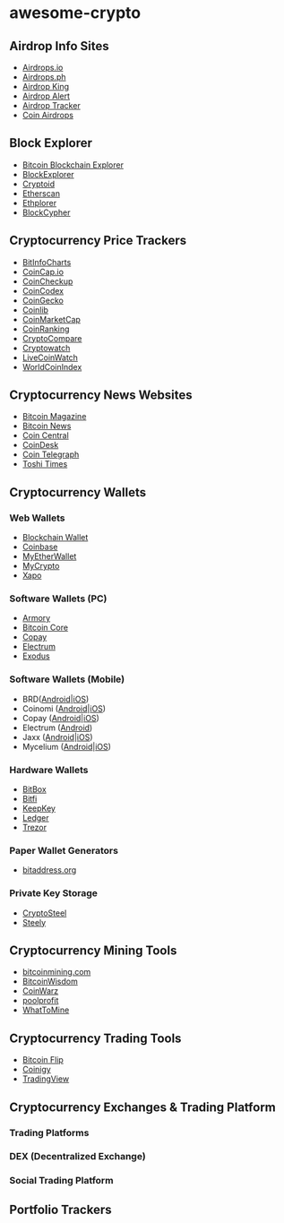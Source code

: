 # awesome-crypto

## Airdrop Info Sites
* [Airdrops.io](https://airdrops.io/)
* [Airdrops.ph](https://airdrops.ph/)
* [Airdrop King](https://airdropking.io/)
* [Airdrop Alert](https://airdropalert.com/)
* [Airdrop Tracker](https://airdroptracker.co/)
* [Coin Airdrops](https://coinairdrops.com/)

## Block Explorer
* [Bitcoin Blockchain Explorer](https://www.blockchain.com/explorer)
* [BlockExplorer](https://blockexplorer.com/)
* [Cryptoid](https://chainz.cryptoid.info/)
* [Etherscan](https://etherscan.io/)
* [Ethplorer](https://ethplorer.io/)
* [BlockCypher](https://live.blockcypher.com/btc/)

## Cryptocurrency Price Trackers

* [BitInfoCharts](https://bitinfocharts.com/)
* [CoinCap.io](https://coincap.io/)
* [CoinCheckup](https://coincheckup.com/)
* [CoinCodex](https://coincodex.com/)
* [CoinGecko](https://www.coingecko.com/en)
* [Coinlib](https://coinlib.io/)
* [CoinMarketCap](https://coinmarketcap.com/)
* [CoinRanking](https://coinranking.com/)
* [CryptoCompare](https://www.cryptocompare.com/)
* [Cryptowatch](https://cryptowat.ch/)
* [LiveCoinWatch](https://livecoinwatch.com/)
* [WorldCoinIndex](https://livecoinwatch.com/)

## Cryptocurrency News Websites
* [Bitcoin Magazine](https://bitcoinmagazine.com/)
* [Bitcoin News](https://news.bitcoin.com/)
* [Coin Central](https://coincentral.com/)
* [CoinDesk](https://www.coindesk.com/)
* [Coin Telegraph](https://cointelegraph.com/)
* [Toshi Times](https://toshitimes.com/)


## Cryptocurrency Wallets
### Web Wallets
* [Blockchain Wallet](https://blockchain.com/)
* [Coinbase](https://blockchain.com/)
* [MyEtherWallet](https://myetherwallet.com/)
* [MyCrypto](https://myetherwallet.com/)
* [Xapo](https://myetherwallet.com/)
 
### Software Wallets (PC)
* [Armory](https://btcarmory.com/)
* [Bitcoin Core](https://bitcoin.org/en/wallets/desktop/windows/bitcoincore/)
* [Copay](https://copay.io/)
* [Electrum](https://electrum.org/#download)
* [Exodus](https://exodus.io/)
 
### Software Wallets (Mobile)
* BRD([Android](https://play.google.com/store/apps/details?id=com.breadwallet)|[iOS](https://itunes.apple.com/app/breadwallet/id885251393))
* Coinomi ([Android](https://play.google.com/store/apps/details?id=com.breadwallet)|[iOS](https://itunes.apple.com/app/coinomi-wallet/id1333588809))
* Copay ([Android](https://play.google.com/store/apps/details?id=com.bitpay.copay&hl=en)|[iOS](https://itunes.apple.com/us/app/copay/id951330296))
* Electrum ([Android](https://play.google.com/store/apps/details?id=org.electrum.electrum))
* Jaxx ([Android](https://play.google.com/store/apps/details?id=com.kryptokit.jaxx&hl=en)|[iOS](https://itunes.apple.com/kr/app/jaxx-blockchain-wallet/id1084514516?mt=8))
* Mycelium ([Android](https://play.google.com/store/apps/details?id=com.mycelium.wallet)|[iOS](https://itunes.apple.com/us/app/mycelium-bitcoin-wallet/id943912290))
 
### Hardware Wallets
* [BitBox](https://shiftcrypto.ch/)
* [Bitfi](https://bitfi.com/bitfi-wallet)
* [KeepKey](https://www.keepkey.com/)
* [Ledger](https://www.ledger.com/)
* [Trezor](https://www.keepkey.com/)
 
### Paper Wallet Generators
* [bitaddress.org](https://www.bitaddress.org/)
 
### Private Key Storage
* [CryptoSteel](https://cryptosteel.com/)
* [Steely](https://thesteely.com/)

## Cryptocurrency Mining Tools
* [bitcoinmining.com](https://www.bitcoinmining.com/)
* [BitcoinWisdom](https://bitcoinwisdom.com/bitcoin/difficulty)
* [CoinWarz](https://www.coinwarz.com/calculators)
* [poolprofit](https://poolprofit.io/en/)
* [WhatToMine](https://whattomine.com/)
## Cryptocurrency Trading Tools
* [Bitcoin Flip](https://bitcoinflip.app/)
* [Coinigy](https://coinigy.com/)
* [TradingView](https://tradingview.com/)

## Cryptocurrency Exchanges & Trading Platform
### Trading Platforms
### DEX (Decentralized Exchange)
### Social Trading Platform

 

## Portfolio Trackers



